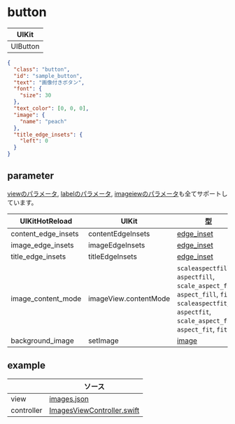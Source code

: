 # button

| UIKit |
| ---- |
| UIButton |

```json
{
  "class": "button",
  "id": "sample_button",
  "text": "画像付きボタン",
  "font": {
    "size": 30
  },
  "text_color": [0, 0, 0],
  "image": {
    "name": "peach"
  },
  "title_edge_insets": {
    "left": 0
  }
}
```

## parameter

[viewのパラメータ](2.view.md#parameter), [labelのパラメータ](3.label.md#parameter), [imageiewのパラメータ](4.imageview.md#parameter)も全てサポートしています。

|  UIKitHotReload | UIKit  | 型 | description |
| ---- | ---- | ---- | ---- |
| content_edge_insets | contentEdgeInsets | [edge_inset](999.parameter.md#edge_inset) | |
| image_edge_insets | imageEdgeInsets | [edge_inset](999.parameter.md#edge_inset) | |
| title_edge_insets | titleEdgeInsets | [edge_inset](999.parameter.md#edge_inset) | |
| image_content_mode | imageView.contentMode | `scaleaspectfill`, `aspectfill`, `scale_aspect_fill`, `aspect_fill`, `fill` <br> `scaleaspectfit`, `aspectfit`, `scale_aspect_fit`, `aspect_fit`, `fit` | |
| background_image | setImage | [image](999.parameter.md#image) | |

## example

| | ソース |
| ---- | ---- | 
| view | [images.json](../Example/UIKitHotReload/views/images.json) |
| controller | [ImagesViewController.swift](../Example/UIKitHotReload/ViewController/ImagesViewController.swift) |


